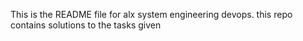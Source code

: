 This is the README file for alx system engineering devops. this repo contains solutions to the tasks given
